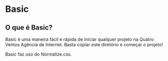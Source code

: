 # Basic

## O que é Basic?

Basic é uma maneira fácil e rápida de iniciar qualquer projeto na Quatro Ventos Agência de Internet. Basta copiar este diretório e começar o projeto!

Basic faz uso do Normalize.css. 